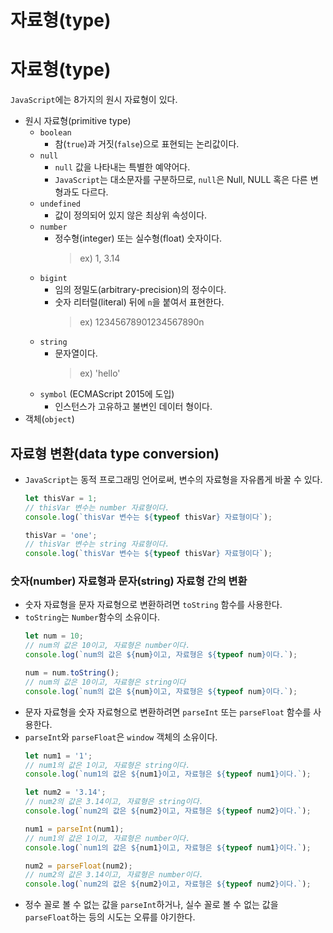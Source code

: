 # 자료형(type)

# 자료형(type)

`JavaScript`에는 8가지의 원시 자료형이 있다.

- 원시 자료형(primitive type)
  - `boolean`
    - 참(`true`)과 거짓(`false`)으로 표현되는 논리값이다.
  - `null`
    - `null` 값을 나타내는 특별한 예약어다.
    - `JavaScript`는 대소문자를 구분하므로, `null`은 Null, NULL 혹은 다른 변형과도 다르다.
  - `undefined`
    - 값이 정의되어 있지 않은 최상위 속성이다.
  - `number`
    - 정수형(integer) 또는 실수형(float) 숫자이다.
      > ex) 1, 3.14
  - `bigint`
    - 임의 정밀도(arbitrary-precision)의 정수이다.
    - 숫자 리터럴(literal) 뒤에 `n`을 붙여서 표현한다.
      > ex) 12345678901234567890n
  - `string`
    - 문자열이다.
      > ex) 'hello'
  - `symbol` (ECMAScript 2015에 도입)
    - 인스턴스가 고유하고 불변인 데이터 형이다.
- 객체(`object`)

## 자료형 변환(data type conversion)

- `JavaScript`는 동적 프로그래밍 언어로써, 변수의 자료형을 자유롭게 바꿀 수 있다.
  ```js
  let thisVar = 1;
  // thisVar 변수는 number 자료형이다.
  console.log(`thisVar 변수는 ${typeof thisVar} 자료형이다`);
  
  thisVar = 'one';
  // thisVar 변수는 string 자료형이다.
  console.log(`thisVar 변수는 ${typeof thisVar} 자료형이다`);
  ```

### 숫자(number) 자료형과 문자(string) 자료형 간의 변환

- 숫자 자료형을 문자 자료형으로 변환하려면 `toString` 함수를 사용한다.
- `toString`는 `Number`함수의 소유이다.
  ```js
  let num = 10;
  // num의 값은 10이고, 자료형은 number이다.
  console.log(`num의 값은 ${num}이고, 자료형은 ${typeof num}이다.`);
  
  num = num.toString();
  // num의 값은 10이고, 자료형은 string이다
  console.log(`num의 값은 ${num}이고, 자료형은 ${typeof num}이다.`);
  ```
- 문자 자료형을 숫자 자료형으로 변환하려면 `parseInt` 또는 `parseFloat` 함수를 사용한다.
- `parseInt`와 `parseFloat`은 `window` 객체의 소유이다.
  ```js
  let num1 = '1';
  // num1의 값은 1이고, 자료형은 string이다.
  console.log(`num1의 값은 ${num1}이고, 자료형은 ${typeof num1}이다.`);
  
  let num2 = '3.14';
  // num2의 값은 3.14이고, 자료형은 string이다.
  console.log(`num2의 값은 ${num2}이고, 자료형은 ${typeof num2}이다.`);
  
  num1 = parseInt(num1);
  // num1의 값은 1이고, 자료형은 number이다.
  console.log(`num1의 값은 ${num1}이고, 자료형은 ${typeof num1}이다.`);
  
  num2 = parseFloat(num2);
  // num2의 값은 3.14이고, 자료형은 number이다.
  console.log(`num2의 값은 ${num2}이고, 자료형은 ${typeof num2}이다.`);
  ```
- 정수 꼴로 볼 수 없는 값을 `parseInt`하거나, 실수 꼴로 볼 수 없는 값을 `parseFloat`하는 등의 시도는 오류를 야기한다.
